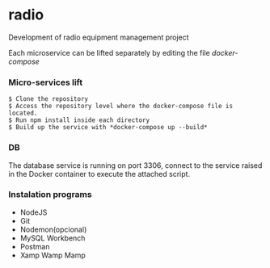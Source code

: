 # radio

Development of radio equipment management project

Each microservice can be lifted separately by editing the file _docker-compose_

### Micro-services lift

```
$ Clone the repository
$ Access the repository level where the docker-compose file is located.
$ Run npm install inside each directory
$ Build up the service with *docker-compose up --build*
```

### DB

The database service is running on port 3306, connect to the service raised in the Docker container to execute the attached script.

### Instalation programs

- NodeJS
- Git
- Nodemon(opcional)
- MySQL Workbench
- Postman
- Xamp Wamp Mamp
